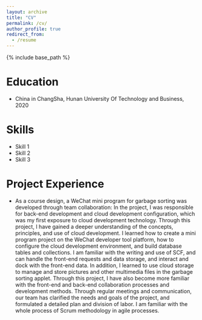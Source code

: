 ```yaml
---
layout: archive
title: "CV"
permalink: /cv/
author_profile: true
redirect_from:
  - /resume
---
```


{% include base_path %}

Education
======
* China in ChangSha, Hunan University Of Technology and Business, 2020

Skills
======
* Skill 1
* Skill 2
* Skill 3

Project Experience
======
* As a course design, a WeChat mini program for garbage sorting was developed through team collaboration:
In the project, I was responsible for back-end development and cloud development configuration, which was my first exposure to cloud development technology. Through this project, I have gained a deeper understanding of the concepts, principles, and use of cloud development. I learned how to create a mini program project on the WeChat developer tool platform, how to configure the cloud development environment, and build database tables and collections. I am familiar with the writing and use of SCF, and can handle the front-end requests and data storage, and interact and dock with the front-end data.
In addition, I learned to use cloud storage to manage and store pictures and other multimedia files in the garbage sorting applet. Through this project, I have also become more familiar with the front-end and back-end collaboration processes and development methods.
Through regular meetings and communication, our team has clarified the needs and goals of the project, and formulated a detailed plan and division of labor. I am familiar with the whole process of Scrum methodology in agile processes.
